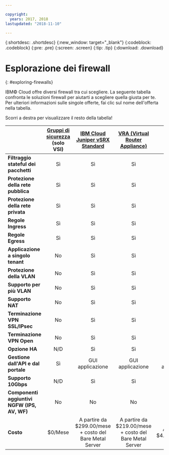 ```yaml
---

copyright:
  years: 2017, 2018
lastupdated: "2018-11-10"

---
```


{:shortdesc: .shortdesc}
{:new_window: target="_blank"}
{:codeblock: .codeblock}
{:pre: .pre}
{:screen: .screen}
{:tip: .tip}
{:download: .download}


# Esplorazione dei firewall
{: #exploring-firewalls}

IBM© Cloud offre diversi firewall tra cui scegliere. La seguente tabella confronta le soluzioni firewall per aiutarti a scegliere quella giusta per te. Per ulteriori informazioni sulle singole offerte, fai clic sul nome dell'offerta nella tabella.

Scorri a destra per visualizzare il resto della tabella!

|        | [Gruppi di sicurezza](/docs/infrastructure/security-groups?topic=security-groups-getting-started-with-security-groups) (solo VSI) | [IBM Cloud Juniper vSRX Standard](/docs/infrastructure/vsrx?topic=vsrx-getting-started-with-ibm-cloud-juniper-vsrx-gateway) |[VRA (Virtual Router Appliance)](/docs/infrastructure/virtual-router-appliance?topic=virtual-router-appliance-getting-started-with-ibm-virtual-router-appliance) | [FortiGate Security Appliance 10Gbps](/docs/infrastructure/fortigate-10g?topic=fortigate-10g-getting-started-with-fortigate-security-appliance-10gbps) | [FortiGate Security Appliance 1Gbps](/docs/infrastructure/fortigate-1g?topic=fortigate-1g-getting-started-with-fortigate-security-appliance-1gbps) | [Hardware Firewall (Shared)](/docs/infrastructure/hardware-firewall-shared?topic=hardware-firewall-shared-getting-started-with-hardware-firewall-shared) | [Hardware Firewall (Dedicated)](/docs/infrastructure/hardware-firewall-dedicated?topic=hardware-firewall-dedicated-getting-started-with-hardware-firewall-dedicated) |
| ------- | :------: | :------: | :------: | :------: | :------: | :------: | :------: |
|**Filtraggio stateful dei pacchetti**|Sì|Sì|Sì|Sì|Sì|Sì|Sì|
|**Protezione della rete pubblica**|Sì|Sì|Sì|Sì|Sì|Sì|Sì|
|**Protezione della rete privata**|Sì|Sì|Sì|Sì|No|No|No|
|**Regole Ingress**|Sì|Sì|Sì|Sì|Sì|Sì|Sì|
|**Regole Egress**|Sì|Sì|Sì|Sì|Sì|No|No|
|**Applicazione a singolo tenant**|No|Sì|Sì|Sì|Sì|No|Sì|
|**Protezione della VLAN**|No|Sì|Sì|Sì|Sì|No|Sì|
|**Supporto per più VLAN**|No|Sì|Sì|Sì|No|No|No|
|**Supporto NAT**|No|Sì|Sì|Sì|Sì|No|No|
|**Terminazione VPN SSL/IPsec**|No|Sì|Sì|Sì|Sì|No|No|
|**Terminazione VPN Open**|No|Sì|Sì|No|No|No|No|
|**Opzione HA**|N/D|Sì|Sì|Sì|Sì|No|Sì|
|**Gestione dall'API e dal portale**|Sì|GUI applicazione|GUI applicazione|GUI applicazione|GUI applicazione|Sì|Sì|
|**Supporto 10Gbps**|N/D|Sì|Sì|Sì|No|No|No|
|**Componenti aggiuntivi NGFW (IPS, AV, WF)**|No|No|No|Sì|Sì|No|No|
|**Costo**|$0/Mese|A partire da $299.00/mese + costo del Bare Metal Server | A partire da $219.00/mese + costo del Bare Metal Server|A partire da $4.999,00/mese|A partire da $999.00/mese|A partire da $99.00/mese|A partire da $999.00/mese|
